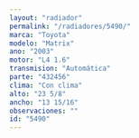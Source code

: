 ```yaml
---
layout: "radiador"
permalink: "/radiadores/5490/"
marca: "Toyota"
modelo: "Matrix"
ano: "2003"
motor: "L4 1.6"
transmision: "Automática"
parte: "432456"
clima: "Con clima"
alto: "23 5/8"
ancho: "13 15/16"
observaciones: ""
id: "5490"
---
```


